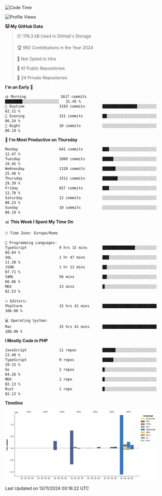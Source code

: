 <!--START_SECTION:waka-->
![Code Time](http://img.shields.io/badge/Code%20Time-5%2C432%20hrs%207%20mins-blue)

![Profile Views](http://img.shields.io/badge/Profile%20Views-0-blue)

**🐱 My GitHub Data** 

> 📦 176.3 kB Used in GitHub's Storage 
 > 
> 🏆 992 Contributions in the Year 2024
 > 
> 🚫 Not Opted to Hire
 > 
> 📜 61 Public Repositories 
 > 
> 🔑 24 Private Repositories 
 > 
**I'm an Early 🐤** 

```text
🌞 Morning                1617 commits        ████████░░░░░░░░░░░░░░░░░   31.45 % 
🌆 Daytime                3193 commits        ████████████████░░░░░░░░░   62.11 % 
🌃 Evening                321 commits         ██░░░░░░░░░░░░░░░░░░░░░░░   06.24 % 
🌙 Night                  10 commits          ░░░░░░░░░░░░░░░░░░░░░░░░░   00.19 % 
```
📅 **I'm Most Productive on Thursday** 

```text
Monday                   641 commits         ███░░░░░░░░░░░░░░░░░░░░░░   12.47 % 
Tuesday                  1000 commits        █████░░░░░░░░░░░░░░░░░░░░   19.45 % 
Wednesday                1310 commits        ██████░░░░░░░░░░░░░░░░░░░   25.48 % 
Thursday                 1511 commits        ███████░░░░░░░░░░░░░░░░░░   29.39 % 
Friday                   657 commits         ███░░░░░░░░░░░░░░░░░░░░░░   12.78 % 
Saturday                 12 commits          ░░░░░░░░░░░░░░░░░░░░░░░░░   00.23 % 
Sunday                   10 commits          ░░░░░░░░░░░░░░░░░░░░░░░░░   00.19 % 
```


📊 **This Week I Spent My Time On** 

```text
🕑︎ Time Zone: Europe/Rome

💬 Programming Languages: 
TypeScript               9 hrs 32 mins       ███████████████░░░░░░░░░░   60.84 % 
SQL                      1 hr 47 mins        ███░░░░░░░░░░░░░░░░░░░░░░   11.38 % 
JSON                     1 hr 12 mins        ██░░░░░░░░░░░░░░░░░░░░░░░   07.71 % 
YAML                     56 mins             ██░░░░░░░░░░░░░░░░░░░░░░░   06.06 % 
MDX                      23 mins             █░░░░░░░░░░░░░░░░░░░░░░░░   02.53 % 

🔥 Editors: 
PhpStorm                 15 hrs 41 mins      █████████████████████████   100.00 % 

💻 Operating System: 
Mac                      15 hrs 41 mins      █████████████████████████   100.00 % 
```

**I Mostly Code in PHP** 

```text
JavaScript               11 repos            ██████░░░░░░░░░░░░░░░░░░░   23.40 % 
TypeScript               9 repos             █████░░░░░░░░░░░░░░░░░░░░   19.15 % 
Go                       2 repos             █░░░░░░░░░░░░░░░░░░░░░░░░   04.26 % 
MDX                      1 repo              █░░░░░░░░░░░░░░░░░░░░░░░░   02.13 % 
Rust                     1 repo              █░░░░░░░░░░░░░░░░░░░░░░░░   02.13 % 
```



**Timeline**

![Lines of Code chart](https://raw.githubusercontent.com/frnwtr/frnwtr/main/assets/bar_graph.png)


 Last Updated on 13/11/2024 00:16:22 UTC
<!--END_SECTION:waka-->